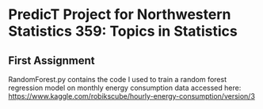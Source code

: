 # PredicT Project for Northwestern Statistics 359: Topics in Statistics

## First Assignment
RandomForest.py contains the code I used to train a random forest regression model on monthly energy consumption data accessed here: https://www.kaggle.com/robikscube/hourly-energy-consumption/version/3

